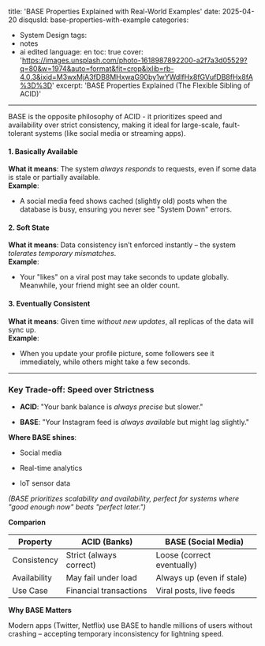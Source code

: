 title: 'BASE Properties Explained with Real-World Examples'
date: 2025-04-20
disqusId: base-properties-with-example
categories:
- System Design
tags:
- notes
- ai edited
language: en
toc: true
cover: 'https://images.unsplash.com/photo-1618987892200-a2f7a3d05529?q=80&w=1974&auto=format&fit=crop&ixlib=rb-4.0.3&ixid=M3wxMjA3fDB8MHxwaG90by1wYWdlfHx8fGVufDB8fHx8fA%3D%3D'
excerpt: 'BASE Properties Explained (The Flexible Sibling of ACID)'
---

BASE is the opposite philosophy of ACID - it prioritizes speed and availability over strict consistency, making it ideal for large-scale, fault-tolerant systems (like social media or streaming apps).


#### **1\. Basically Available**

**What it means**: The system _always responds_ to requests, even if some data is stale or partially available.  
**Example**:

*   A social media feed shows cached (slightly old) posts when the database is busy, ensuring you never see "System Down" errors.
    

#### **2\. Soft State**

**What it means**: Data consistency isn’t enforced instantly – the system _tolerates temporary mismatches_.  
**Example**:

*   Your "likes" on a viral post may take seconds to update globally. Meanwhile, your friend might see an older count.
    

#### **3\. Eventually Consistent**

**What it means**: Given time _without new updates_, all replicas of the data will sync up.  
**Example**:

*   When you update your profile picture, some followers see it immediately, while others might take a few seconds.
    

* * *

### **Key Trade-off: Speed over Strictness**

*   **ACID**: "Your bank balance is _always precise_ but slower."
    
*   **BASE**: "Your Instagram feed is _always available_ but might lag slightly."
    

**Where BASE shines**:

*   Social media
    
*   Real-time analytics
    
*   IoT sensor data
    

_(BASE prioritizes scalability and availability, perfect for systems where "good enough now" beats "perfect later.")_


**Comparion**

| Property     | ACID (Banks)            | BASE (Social Media)        |
|--------------|-------------------------|----------------------------|
| Consistency  | Strict (always correct) | Loose (correct eventually) |
| Availability | May fail under load     | Always up (even if stale)  |
| Use Case     | Financial transactions  | Viral posts, live feeds    |


**Why BASE Matters**

Modern apps (Twitter, Netflix) use BASE to handle millions of users without crashing – accepting temporary inconsistency for lightning speed.